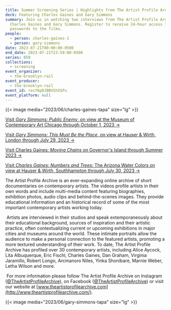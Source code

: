 ```yaml
---
title: Summer Screening Series | Highlights from The Artist Profile Archive
deck: Featuring Charles Gaines and Gary Simmons
summary: Join us in watching two interviews from The Artist Profile Archive with
  Charles Gaines and Gary Simmons. Register to receive 24-hour access links and
  passwords to the films.
people:
  - person: charles-gaines-1
  - person: gary-simmons
date: 2023-07-21T00:00:00-0500
end_date: 2023-07-21T23:59:00-0500
series: 859
collections:
  - screening
event_organizer:
  - the-brooklyn-rail
event_producer:
  - the-brooklyn-rail
event_id: recY6p0JBBVShXSPu
event_platform: null
---
```

{{< image media="2023/06/charles-gaines-tapa" size="lg" >}}

[V﻿isit *Gary Simmons: Public Enemy*, on view at the Museum of Contemporary Art Chicago through October 1, 2023 →](https://visit.mcachicago.org/exhibitions/gary-simmons-public-enemy/)

[V﻿isit *Gary Simmons: This Must Be the Place*, on view at Hauser & Wirth, London through July 29, 2023 →](https://vip-hauserwirth.com/gallery-exhibitions/gary-simmons-this-must-be-the-place/)

[](https://vip-hauserwirth.com/gallery-exhibitions/gary-simmons-this-must-be-the-place/)[V﻿isit Charles Gaines: *Moving Chains* on Governor's Island through Summer 2023 →](https://creativetime.org/american-manifest-part-two/)

[V﻿isit *Charles Gaines: Numbers and Trees:* The Arizona Water Colors on view at Hauser & Wirth, Southhampton through July 30, 2023 →](https://vip-hauserwirth.com/gallery-exhibitions/charles-gaines-numbers-and-trees-the-arizona-watercolors/)

[](https://brooklynrail.org/events/2022/08/12/charles-gaines-the-american-manifest/)[](https://creativetime.org/american-manifest-part-two/)The Artist Profile Archive is an ever-expanding online archive of short documentaries on contemporary artists. The videos profile artists in their own words and include multi-media content featuring biographies, exhibition photos, audio clips and behind-the-scenes images. They provide educational information and an historical record of some of the most important contemporary artists working today.

 Artists are interviewed in their studios and speak extemporaneously about their educational background, sources of inspiration and their artistic practice, often contextualizing current or upcoming exhibitions in major cities and museums around the world. These intimate portraits allow the audience to make a personal connection to the featured artists, promoting a more textured understanding of their work. To date, The Artist Profile Archive has profiled over 30 contemporary artists, including Alice Aycock, Lita Albuquerque, Eric Fischl, Charles Gaines, Dan Graham, Virginia Jaramillo, Robert Longo, Arcmanoro Niles, Yinka Shonibare, Marnie Weber, Letha Wilson and more.

 For more information please follow The Artist Profile Archive on Instagram ([@TheArtistProfileArchive](https://www.instagram.com/theartistprofilearchive/)), on Facebook ([@TheArtistProfileArchive](https://www.facebook.com/theartistprofilearchive)) or visit our website at [www.theartistprofilearchive.​com](http://www.theartistprofilearchive.com/).

{{< image media="2023/06/gary-simmons-tapa" size="lg" >}}